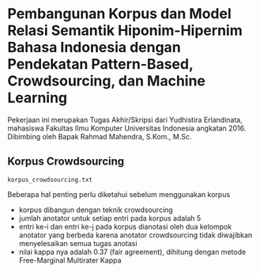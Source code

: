 # Pembangunan Korpus dan Model Relasi Semantik Hiponim-Hipernim Bahasa Indonesia dengan Pendekatan Pattern-Based, Crowdsourcing, dan Machine Learning

Pekerjaan ini merupakan Tugas Akhir/Skripsi dari Yudhistira Erlandinata, mahasiswa Fakultas Ilmu Komputer Universitas Indonesia angkatan 2016.
Dibimbing oleh Bapak Rahmad Mahendra, S.Kom., M.Sc.

## Korpus Crowdsourcing
```korpus_crowdsourcing.txt```

Beberapa hal penting perlu diketahui sebelum menggunakan korpus
- korpus dibangun dengan teknik crowdsourcing
- jumlah anotator untuk setiap entri pada korpus adalah 5
- entri ke-i dan entri ke-j pada korpus dianotasi oleh dua kelompok anotator yang berbeda karena anotator crowdsourcing tidak diwajibkan menyelesaikan semua tugas anotasi
- nilai kappa nya adalah 0.37 (fair agreement), dihitung dengan metode Free-Marginal Multirater Kappa
